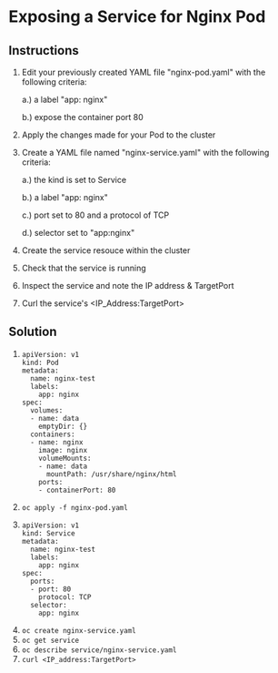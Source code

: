 # Exposing a Service for Nginx Pod

## Instructions

1. Edit your previously created YAML file "nginx-pod.yaml" with the following criteria:

      a.) a label "app: nginx"
      
      b.) expose the container port 80
      
2. Apply the changes made for your Pod to the cluster
3. Create a YAML file named "nginx-service.yaml" with the following criteria:

      a.) the kind is set to Service
      
      b.) a label "app: nginx"
      
      c.) port set to 80 and a protocol of TCP
      
      d.) selector set to "app:nginx"
      
4. Create the service resouce within the cluster
5. Check that the service is running
6. Inspect the service and note the IP address & TargetPort
7. Curl the service's <IP_Address:TargetPort>
      
## Solution
 
1.
       apiVersion: v1
       kind: Pod
       metadata:
         name: nginx-test
         labels:
           app: nginx
       spec:
         volumes:
         - name: data
           emptyDir: {}
         containers:
         - name: nginx
           image: nginx
           volumeMounts:
           - name: data
             mountPath: /usr/share/nginx/html
           ports:
           - containerPort: 80
                  
2. `oc apply -f nginx-pod.yaml`
3.
       apiVersion: v1
       kind: Service
       metadata:
         name: nginx-test
         labels:
           app: nginx
       spec:
         ports:
         - port: 80
           protocol: TCP
         selector:
           app: nginx
4. `oc create nginx-service.yaml`
5. `oc get service`
6. `oc describe service/nginx-service.yaml`
7. `curl <IP_address:TargetPort>`
